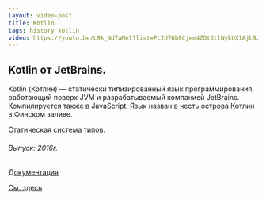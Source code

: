 ```yaml
---
layout: video-post
title: Kotlin
tags: history kotlin
video: https://youtu.be/L9k_NdTaMeI?list=PLIU76b8Cjem4ZOt3tlWykUX1AjL9zE19t
---
```


## Kotlin от JetBrains.
Kotlin (Котлин) — статически типизированный язык программирования, 
работающий поверх JVM и разрабатываемый компанией JetBrains. 
Компилируется также в JavaScript. 
Язык назван в честь острова Котлин в Финском заливе.

Статическая система типов.

###### Выпуск: 2016г.

[Документация](https://kotlinlang.org/docs/kotlin-docs.pdf)

[См. здесь](https://www.youtube.com/playlist?list=PLIU76b8Cjem4ZOt3tlWykUX1AjL9zE19t)